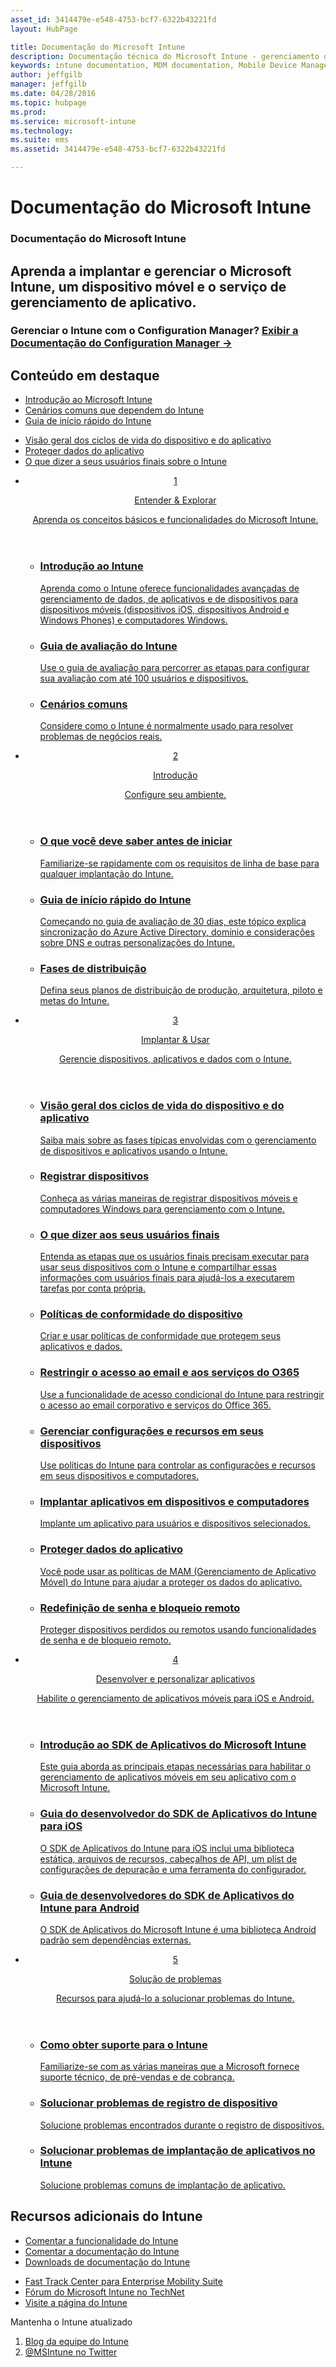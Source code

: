 ```yaml
---
asset_id: 3414479e-e548-4753-bcf7-6322b43221fd
layout: HubPage

title: Documentação do Microsoft Intune
description: Documentação técnica do Microsoft Intune - gerenciamento de dispositivos móveis e aplicativos
keywords: intune documentation, MDM documentation, Mobile Device Management Documentation, Mobile Device and Application Management Documentation
author: jeffgilb
manager: jeffgilb
ms.date: 04/28/2016
ms.topic: hubpage
ms.prod:
ms.service: microsoft-intune
ms.technology:
ms.suite: ems
ms.assetid: 3414479e-e548-4753-bcf7-6322b43221fd

---
```

# Documentação do Microsoft Intune
<article id="main">
    <section id="hero-content">
      <h1>Documentação do Microsoft Intune</h1>
      <h2>Aprenda a implantar e gerenciar o Microsoft Intune, um dispositivo móvel e o serviço de gerenciamento de aplicativo.</h2>
      <h3>Gerenciar o Intune com o Configuration Manager? <a href="https://technet.microsoft.com/en-us/library/mt627883.aspx" target="_blank">Exibir a Documentação do Configuration Manager &rarr;</a></h3>
    </section>
    <section id="featured" class="container">
      <h2 class="section-heading"><span class="icon icon-warning"></span> Conteúdo em destaque</h2>
      <div class="features row">
        <ul class="column column-half">
          <li><a href="/intune/understand-explore/introduction-to-microsoft-intune">Introdução ao Microsoft Intune</a></li>
          <li><a href="/intune/understand-explore/common-ways-to-use-intune">Cenários comuns que dependem do Intune</a></li>
          <li><a href="/intune/get-started/start-with-a-paid-subscription-to-microsoft-intune">Guia de início rápido do Intune</a></li>
        </ul>
        <ul class="column column-half">
          <li><a href="/intune/deploy-use/overview-of-device-and-app-lifecycles-in-microsoft-intune">Visão geral dos ciclos de vida do dispositivo e do aplicativo</a></li>
          <li><a href="/intune/deploy-use/protect-app-data-using-mobile-app-management-policies-with-microsoft-intune">Proteger dados do aplicativo</a></li>
          <li><a href="/intune/deploy-use/what-to-tell-your-end-users-about-using-microsoft-intune">O que dizer a seus usuários finais sobre o Intune</a></li>
        </ul>
      </div>
    </section>
    <div id="journeys">
      <section class="container">
        <!-- <h2 class="section-heading"><span class="icon icon-inheritance"></span> Stages</h2> -->
        <ul class="journeys-list">
          <li class="journey-step">
            <header class="journey-step-header row">
              <a href="/intune/understand-explore/introduction-to-microsoft-intune">
                <div class="title column-third">
                  <span class="step-number">1</span>
                  <p>Entender &amp; Explorar</p>
                </div>
                <p class="description column-two-thirds">Aprenda os conceitos básicos e funcionalidades do Microsoft Intune.
                </p>
              </a>
            </header>
            <section class="journey-step-elements content">
              <ul class="row">
                <li class="column-third">
                  <a href="/intune/understand-explore/introduction-to-microsoft-intune">
                    <h3>Introdução ao Intune</h3>
                    <p>Aprenda como o Intune oferece funcionalidades avançadas de gerenciamento de dados, de aplicativos e de dispositivos para dispositivos móveis (dispositivos iOS, dispositivos Android e Windows Phones) e computadores Windows.</p>
                  </a>
                </li>
                <li class="column-third">
                  <a href="/intune/understand-explore/get-started-with-a-30-day-trial-of-microsoft-intune">
                    <h3>Guia de avaliação do Intune</h3>
                    <p>Use o guia de avaliação para percorrer as etapas para configurar sua avaliação com até 100 usuários e dispositivos.</p>
                  </a>
                </li>
                <li class="column-third">
                  <a href="/intune/understand-explore/common-ways-to-use-intune">
                    <h3>Cenários comuns</h3>
                    <p>Considere como o Intune é normalmente usado para resolver problemas de negócios reais.</p>
                  </a>
                </li>
              </ul>
            </section>
          </li>
          <li class="journey-step">
            <header class="journey-step-header row">
              <a href="/intune/get-started/what-to-know-before-you-start-microsoft-intune">
                <div class="title column-third">
                  <span class="step-number">2</span>
                  <p>Introdução</p>
                </div>
                <p class="description column-two-thirds">Configure seu ambiente.
                </p>
              </a>
            </header>
            <section class="journey-step-elements content">
              <ul class="row">
                <li class="column-third">
                  <a href="/intune/get-started/what-to-know-before-you-start-microsoft-intune">
                    <h3>O que você deve saber antes de iniciar </h3>
                    <p>Familiarize-se rapidamente com os requisitos de linha de base para qualquer implantação do Intune.</p>
                  </a>
                </li>
                <li class="column-third">
                  <a href="/intune/get-started/start-with-a-paid-subscription-to-microsoft-intune">
                    <h3>Guia de início rápido do Intune</h3>
                    <p>Começando no guia de avaliação de 30 dias, este tópico explica sincronização do Azure Active Directory, domínio e considerações sobre DNS e outras personalizações do Intune.</p>
                  </a>
                </li>
                <li class="column-third">
                  <a href="/intune/get-started/rollout-phases-for-microsoft-intune-deployment">
                    <h3>Fases de distribuição</h3>
                    <p>Defina seus planos de distribuição de produção, arquitetura, piloto e metas do Intune.</p>
                  </a>
                </li>
              </ul>
            </section>
          </li>
          <li class="journey-step">
            <header class="journey-step-header row">
              <a href="/intune/deploy-use/overview-of-device-and-app-lifecycles-in-microsoft-intune">
                <div class="title column-third">
                  <span class="step-number">3</span>
                  <p>Implantar &amp; Usar</p>
                </div>
                <p class="description column-two-thirds">Gerencie dispositivos, aplicativos e dados com o Intune.
                </p>
              </a>
            </header>
            <section class="journey-step-elements content">
              <ul class="row">
                <li class="column-third">
                  <a href="/intune/deploy-use/overview-of-device-and-app-lifecycles-in-microsoft-intune">
                    <h3>Visão geral dos ciclos de vida do dispositivo e do aplicativo</h3>
                    <p>Saiba mais sobre as fases típicas envolvidas com o gerenciamento de dispositivos e aplicativos usando o Intune.</p>
                  </a>
                </li>
                <li class="column-third">
                  <a href="/intune/deploy-use/enroll-devices-in-microsoft-intune">
                    <h3>Registrar dispositivos</h3>
                    <p>Conheça as várias maneiras de registrar dispositivos móveis e computadores Windows para gerenciamento com o Intune.</p>
                  </a>
                </li>
                <li class="column-third">
                  <a href="/intune/deploy-use/what-to-tell-your-end-users-about-using-microsoft-intune">
                    <h3>O que dizer aos seus usuários finais</h3>
                    <p>Entenda as etapas que os usuários finais precisam executar para usar seus dispositivos com o Intune e compartilhar essas informações com usuários finais para ajudá-los a executarem tarefas por conta própria.</p>
                  </a>
                </li>
              </ul>
          <ul class="row">
                <li class="column-third">
                  <a href="/intune/deploy-use/introduction-to-device-compliance-policies-in-microsoft-intune">
                    <h3>Políticas de conformidade do dispositivo</h3>
                    <p>Criar e usar políticas de conformidade que protegem seus aplicativos e dados.</p>
                  </a>
                </li>
                <li class="column-third">
                  <a href="/intune/deploy-use/restrict-access-to-email-and-o365-services-with-microsoft-intune">
                    <h3>Restringir o acesso ao email e aos serviços do O365</h3>
                    <p>Use a funcionalidade de acesso condicional do Intune para restringir o acesso ao email corporativo e serviços do Office 365.</p>
                  </a>
                </li>
                <li class="column-third">
                  <a href="/intune/deploy-use/manage-settings-and-features-on-your-devices-with-microsoft-intune-policies">
                    <h3>Gerenciar configurações e recursos em seus dispositivos</h3>
                    <p>Use políticas do Intune para controlar as configurações e recursos em seus dispositivos e computadores.</p>
                  </a>
                </li>
              </ul>
                <ul class="row">
                <li class="column-third">
                  <a href="/intune/deploy-use/deploy-apps-in-microsoft-intune">
                    <h3>Implantar aplicativos em dispositivos e computadores</h3>
                    <p>Implante um aplicativo para usuários e dispositivos selecionados.</p>
                  </a>
                </li>
                <li class="column-third">
                  <a href="/intune/deploy-use/protect-app-data-using-mobile-app-management-policies-with-microsoft-intune">
                    <h3>Proteger dados do aplicativo</h3>
                    <p>Você pode usar as políticas de MAM (Gerenciamento de Aplicativo Móvel) do Intune para ajudar a proteger os dados do aplicativo.</p>
                  </a>
                </li>
                <li class="column-third">
                  <a href="/intune/deploy-use/use-remote-lock-and-passcode-reset-in-microsoft-intune">
                    <h3>Redefinição de senha e bloqueio remoto</h3>
                    <p>Proteger dispositivos perdidos ou remotos usando funcionalidades de senha e de bloqueio remoto.</p>
                  </a>
                </li>
              </ul>
        </section>
          </li>
          <li class="journey-step">
            <header class="journey-step-header row">
              <a href="/intune/develop/intune-app-sdk">
                <div class="title column-third">
                  <span class="step-number">4</span>
                  <p>Desenvolver e personalizar aplicativos</p>
                </div>
                <p class="description column-two-thirds">Habilite o gerenciamento de aplicativos móveis para iOS e Android.</p>
              </a>
            </header>
            <section class="journey-step-elements content">
              <ul class="row">
                <li class="column-third">
                  <a href="/intune/develop/intune-app-sdk-get-started">
                    <h3>Introdução ao SDK de Aplicativos do Microsoft Intune</h3>
                    <p>Este guia aborda as principais etapas necessárias para habilitar o gerenciamento de aplicativos móveis em seu aplicativo com o Microsoft Intune.</p>
                  </a>
                </li>
                <li class="column-third">
                  <a href="/intune/develop/intune-app-sdk-ios">
                    <h3>Guia do desenvolvedor do SDK de Aplicativos do Intune para iOS</h3>
                    <p>O SDK de Aplicativos do Intune para iOS inclui uma biblioteca estática, arquivos de recursos, cabeçalhos de API, um plist de configurações de depuração e uma ferramenta do configurador.</p>
                  </a>
                </li>
                <li class="column-third">
                  <a href="/intune/develop/intune-app-sdk-android">
                    <h3>Guia de desenvolvedores do SDK de Aplicativos do Intune para Android</h3>
                    <p>O SDK de Aplicativos do Microsoft Intune é uma biblioteca Android padrão sem dependências externas.</p>
                  </a>
                </li>
              </ul>
            </section>
            </li>
      <li class="journey-step">
            <header class="journey-step-header row">
              <a href="/intune/troubleshoot/how-to-get-support-for-microsoft-intune">
                <div class="title column-third">
                  <span class="step-number">5</span>
                  <p>Solução de problemas</p>
                </div>
                <p class="description column-two-thirds">Recursos para ajudá-lo a solucionar problemas do Intune.</p>
              </a>
            </header>
            <section class="journey-step-elements content">
              <ul class="row">
                <li class="column-third">
                  <a href="/intune/troubleshoot/how-to-get-support-for-microsoft-intune">
                    <h3>Como obter suporte para o Intune</h3>
                    <p>Familiarize-se com as várias maneiras que a Microsoft fornece suporte técnico, de pré-vendas e de cobrança.</p>
                  </a>
                </li>
                <li class="column-third">
                  <a href="/intune/troubleshoot/troubleshoot-device-enrollment-in-intune">
                    <h3>Solucionar problemas de registro de dispositivo</h3>
                    <p>Solucione problemas encontrados durante o registro de dispositivos.</p>
                  </a>
                </li>
                <li class="column-third">
                  <a href="/intune/troubleshoot/troubleshoot-app-deployment-problems-in-microsoft-intune">
                    <h3>Solucionar problemas de implantação de aplicativos no Intune</h3>
                    <p>Solucione problemas comuns de implantação de aplicativo.</p>
                  </a>
                </li>
              </ul>
            </section>
          </li>
        </ul>
      </section>
    </div>
    <div class="section-border">
      <section class="resources container">
      <h2 class="section-heading"><span class="icon icon-note"></span>Recursos adicionais do Intune</h2>
      <div class="resource-list row">
          <ul class="column-half">
          <li><a href="https://microsoftintune.uservoice.com/" target="_blank">Comentar a funcionalidade do Intune</a></li>
          <li><a href="https://microsoftintune.uservoice.com/forums/297408-issues/category/113871-documentation" target="_blank">Comentar a documentação do Intune</a></li>
          <li><a href="https://gallery.technet.microsoft.com/site/search?f%5B0%5D.Type=User&f%5B0%5D.Value=ECM%20Docs%20Team%20-%20MSFT" target="_blank">Downloads de documentação do Intune</a></li>
          </ul>
          <ul class="column-half">
          <li><a href="/enterprise-mobility/solutions/fasttrack-center-benefit-for-enterprise-mobility-suite-ems" target="_blank">Fast Track Center para Enterprise Mobility Suite</a></li>
          <li><a href="https://social.technet.microsoft.com/Forums/en-US/home?category=microsoftintune&filter=alltypes&sort=lastpostdesc" target="_blank">Fórum do Microsoft Intune no TechNet</a></li>
          <li><a href="https://www.microsoft.com/en-us/server-cloud/products/microsoft-intune/default.aspx" target="_blank">Visite a página do Intune</a></li>
          </ul>
      </div>
      </section>
    </div>
    <aside class="alert alert-social">
      <p>Mantenha o Intune atualizado</p>
      <ol class="action-list">
        <li><a href="https://blogs.technet.com/b/microsoftintune/" target="_blank" class="button-bordered button-translucent">Blog da equipe do Intune</a></li>
        <li><a href="https://twitter.com/msintune/" target="_blank" class="button-bordered button-translucent">@MSIntune no Twitter</a></li>
      </ol>
    </aside>
</article>


<!--HONumber=Jun16_HO2-->


